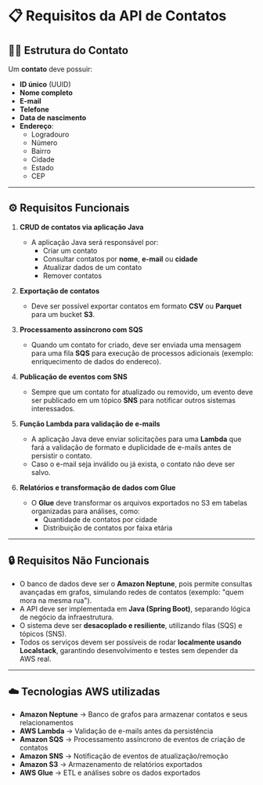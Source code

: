 # 📋 Requisitos da API de Contatos

## 🧑‍💻 Estrutura do Contato
Um **contato** deve possuir:
- **ID único** (UUID)
- **Nome completo**
- **E-mail**
- **Telefone**
- **Data de nascimento**
- **Endereço**:
    - Logradouro
    - Número
    - Bairro
    - Cidade
    - Estado
    - CEP

---

## ⚙️ Requisitos Funcionais

1. **CRUD de contatos via aplicação Java**
    - A aplicação Java será responsável por:
        - Criar um contato
        - Consultar contatos por **nome**, **e-mail** ou **cidade**
        - Atualizar dados de um contato
        - Remover contatos

2. **Exportação de contatos**
    - Deve ser possível exportar contatos em formato **CSV** ou **Parquet** para um bucket **S3**.

3. **Processamento assíncrono com SQS**
    - Quando um contato for criado, deve ser enviada uma mensagem para uma fila **SQS** para execução de processos adicionais (exemplo: enriquecimento de dados do endereco).

4. **Publicação de eventos com SNS**
    - Sempre que um contato for atualizado ou removido, um evento deve ser publicado em um tópico **SNS** para notificar outros sistemas interessados.

5. **Função Lambda para validação de e-mails**
    - A aplicação Java deve enviar solicitações para uma **Lambda** que fará a validação de formato e duplicidade de e-mails antes de persistir o contato.
    - Caso o e-mail seja inválido ou já exista, o contato não deve ser salvo.

6. **Relatórios e transformação de dados com Glue**
    - O **Glue** deve transformar os arquivos exportados no S3 em tabelas organizadas para análises, como:
        - Quantidade de contatos por cidade
        - Distribuição de contatos por faixa etária

---

## 🔒 Requisitos Não Funcionais

- O banco de dados deve ser o **Amazon Neptune**, pois permite consultas avançadas em grafos, simulando redes de contatos (exemplo: "quem mora na mesma rua").
- A API deve ser implementada em **Java (Spring Boot)**, separando lógica de negócio da infraestrutura.
- O sistema deve ser **desacoplado e resiliente**, utilizando filas (SQS) e tópicos (SNS).
- Todos os serviços devem ser possíveis de rodar **localmente usando Localstack**, garantindo desenvolvimento e testes sem depender da AWS real.

---

## ☁️ Tecnologias AWS utilizadas

- **Amazon Neptune** → Banco de grafos para armazenar contatos e seus relacionamentos
- **AWS Lambda** → Validação de e-mails antes da persistência
- **Amazon SQS** → Processamento assíncrono de eventos de criação de contatos
- **Amazon SNS** → Notificação de eventos de atualização/remoção
- **Amazon S3** → Armazenamento de relatórios exportados
- **AWS Glue** → ETL e análises sobre os dados exportados  
